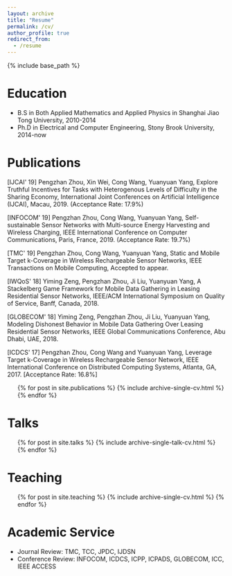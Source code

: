 ```yaml
---
layout: archive
title: "Resume"
permalink: /cv/
author_profile: true
redirect_from:
  - /resume
---
```


{% include base_path %}

Education
======
* B.S in Both Applied Mathematics and Applied Physics in Shanghai Jiao Tong University, 2010-2014
* Ph.D in Electrical and Computer Engineering, Stony Brook University, 2014-now



Publications
======
[IJCAI' 19] Pengzhan Zhou, Xin Wei, Cong Wang, Yuanyuan Yang, Explore Truthful Incentives for Tasks with Heterogenous Levels of Difficulty in the Sharing Economy, International Joint Conferences on Artificial Intelligence (IJCAI), Macau, 2019. (Acceptance Rate: 17.9%)

[INFOCOM' 19] Pengzhan Zhou, Cong Wang, Yuanyuan Yang, Self-sustainable Sensor Networks with Multi-source Energy Harvesting and Wireless Charging, IEEE International Conference on Computer Communications, Paris, France, 2019. (Acceptance Rate: 19.7%)

[TMC' 19] Pengzhan Zhou, Cong Wang, Yuanyuan Yang, Static and Mobile Target k-Coverage in Wireless Rechargeable Sensor Networks, IEEE Transactions on Mobile Computing, Accepted to appear.

[IWQoS' 18] Yiming Zeng, Pengzhan Zhou, Ji Liu, Yuanyuan Yang, A Stackelberg Game Framework for Mobile Data Gathering in Leasing Residential Sensor Networks,  IEEE/ACM International Symposium on Quality of Service, Banff, Canada, 2018.

[GLOBECOM' 18] Yiming Zeng, Pengzhan Zhou, Ji Liu, Yuanyuan Yang, Modeling Dishonest Behavior in Mobile Data Gathering Over Leasing Residential Sensor Networks, IEEE Global Communications Conference, Abu Dhabi, UAE, 2018.

[ICDCS' 17] Pengzhan Zhou, Cong Wang and Yuanyuan Yang, Leverage Target k-Coverage in Wireless Rechargeable Sensor Network, IEEE International Conference on Distributed Computing Systems, Atlanta, GA, 2017. [Acceptance Rate: 16.8%]

  <ul>{% for post in site.publications %}
    {% include archive-single-cv.html %}
  {% endfor %}</ul>
  
Talks
======
  <ul>{% for post in site.talks %}
    {% include archive-single-talk-cv.html %}
  {% endfor %}</ul>
  
Teaching
======
  <ul>{% for post in site.teaching %}
    {% include archive-single-cv.html %}
  {% endfor %}</ul>
  
Academic Service
======
* Journal Review: TMC, TCC, JPDC, IJDSN
* Conference Review: INFOCOM, ICDCS, ICPP, ICPADS, GLOBECOM, ICC, IEEE ACCESS
